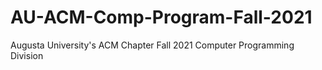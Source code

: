 # AU-ACM-Comp-Program-Fall-2021
Augusta University's ACM Chapter Fall 2021 Computer Programming Division
